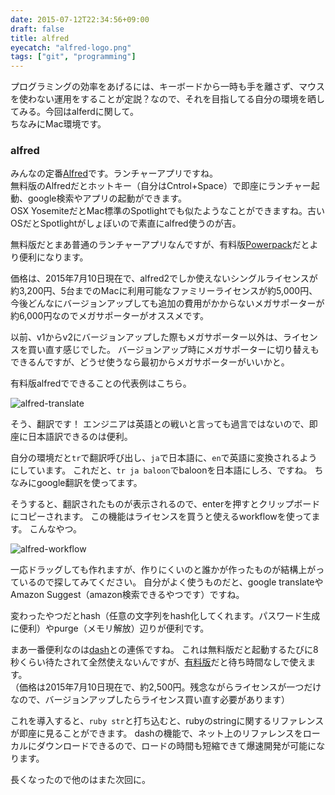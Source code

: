 ```yaml
---
date: 2015-07-12T22:34:56+09:00
draft: false
title: alfred
eyecatch: "alfred-logo.png"
tags: ["git", "programming"]
---
```


プログラミングの効率をあげるには、キーボードから一時も手を離さず、マウスを使わない運用をすることが定説？なので、それを目指してる自分の環境を晒してみる。今回はalferdに関して。  
ちなみにMac環境です。

### alfred

みんなの定番[Alfred][1]です。ランチャーアプリですね。  
無料版のAlfredだとホットキー（自分はCntrol+Space）で即座にランチャー起動、google検索やアプリの起動ができます。  
OSX YosemiteだとMac標準のSpotlightでも似たようなことができますね。古いOSだとSpotlightがしょぼいので素直にalfred使うのが吉。

無料版だとまあ普通のランチャーアプリなんですが、有料版[Powerpack][2]だとより便利になります。

価格は、2015年7月10日現在で、alfred2でしか使えないシングルライセンスが約3,200円、5台までのMacに利用可能なファミリーライセンスが約5,000円、今後どんなにバージョンアップしても追加の費用がかからないメガサポーターが約6,000円なのでメガサポーターがオススメです。

以前、v1からv2にバージョンアップした際もメガサポーター以外は、ライセンスを買い直す感じでした。 バージョンアップ時にメガサポーターに切り替えもできるんですが、どうせ使うなら最初からメガサポーターがいいかと。

有料版alfredでできることの代表例はこちら。

![alfred-translate](/images/alfred-translate.png 'alfred-translate')

そう、翻訳です！ エンジニアは英語との戦いと言っても過言ではないので、即座に日本語訳できるのは便利。

自分の環境だと`tr`で翻訳呼び出し、`ja`で日本語に、`en`で英語に変換されるようにしています。 これだと、`tr ja baloon`でbaloonを日本語にしろ、ですね。 ちなみにgoogle翻訳を使ってます。

そうすると、翻訳されたものが表示されるので、enterを押すとクリップボードにコピーされます。 この機能はライセンスを買うと使えるworkflowを使ってます。 こんなやつ。

![alfred-workflow](/images/alfred-workflow.png 'alfred-workflow')

一応ドラッグしても作れますが、作りにくいのと誰かが作ったものが結構上がっているので探してみてください。 自分がよく使うものだと、google translateやAmazon Suggest（amazon検索できるやつです）ですね。

変わったやつだとhash（任意の文字列をhash化してくれます。パスワード生成に便利）やpurge（メモリ解放）辺りが便利です。

まあ一番便利なのは[dash][3]との連係ですね。 これは無料版だと起動するたびに8秒くらい待たされて全然使えないんですが、[有料版][4]だと待ち時間なしで使えます。  
（価格は2015年7月10日現在で、約2,500円。残念ながらライセンスが一つだけなので、バージョンアップしたらライセンス買い直す必要があります）

これを導入すると、`ruby str`と打ち込むと、rubyのstringに関するリファレンスが即座に見ることができます。 dashの機能で、ネット上のリファレンスをローカルにダウンロードできるので、ロードの時間も短縮できて爆速開発が可能になります。

長くなったので他のはまた次回に。

 [1]: http://www.alfredapp.com/ "alfred"
 [2]: http://buy.alfredapp.com/ "powerpack"
 [3]: https://kapeli.com/dash "dash"
 [4]: http://sites.fastspring.com/kapeli/instant/dash "dash有料版"




